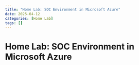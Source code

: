 ```yaml
---
title: "Home Lab: SOC Environment in Microsoft Azure"
date: 2025-04-12
categories: [Home Lab]
tags: []
---
```


# Home Lab: SOC Environment in Microsoft Azure

